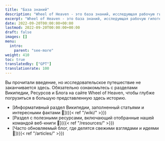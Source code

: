```yaml
---
title: "База знаний"
description: "Wheel of Heaven - это база знаний, исследующая рабочую гипотезу о том, что жизнь на Земле была разумно спроектирована внеземной цивилизацией, так называемыми Элохим."
excerpt: "Wheel of Heaven - это база знаний, исследующая рабочую гипотезу о том, что жизнь на Земле была разумно спроектирована внеземной цивилизацией, так называемыми Элохим."
date: 2022-09-20T00:00:00+00:00
lastmod: 2022-09-20T00:00:00+00:00
draft: false
images: []
menu:
  intro:
    parent: "see-more"
weight: 410
toc: true
translatedby: ["GPT"]
translationrate: 100
---
```


Вы прочитали введение, но исследовательское путешествие не заканчивается здесь. Обязательно ознакомьтесь с разделами Википедии, Ресурсов и Блога на сайте Wheel of Heaven, чтобы глубже погрузиться в большую представленную здесь историю.

- [Информативный раздел Википедии, заполненный статьями и интересными фактами 🔗]({{< ref "/wiki/" >}})
- [Раздел с полезными ресурсами, включающий отобранные нашей командой веб-книги 🔗]({{< ref "/resources/" >}})
- [Часто обновляемый блог, где делятся свежими взглядами и идеями 🔗]({{< ref "/articles/" >}})
